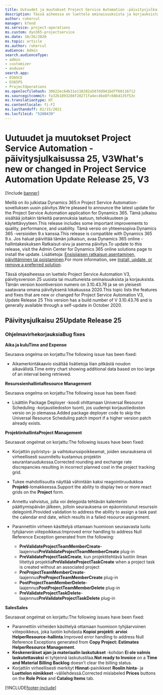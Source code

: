 ```yaml
---
title: Uutuudet ja muutokset Project Service Automation -päivitysjulkaisussa 25, V3
description: Tässä aiheessa on luettelo ominaisuuksista ja korjauksista, jotka ovat käytettävissä Project Service Automation -päivitysjulkaisussa 25, V3.
author: ruhercul
manager: kfend
ms.service: project-operations
ms.custom: dyn365-projectservice
ms.date: 10/26/2020
ms.topic: article
ms.author: ruhercul
audience: Admin
search.audienceType:
- admin
- customizer
- enduser
search.app:
- D365CE
- D365PS
- ProjectOperations
ms.openlocfilehash: 30822ec64b31e110202a587dd941bdff60116712
ms.sourcegitcommit: fa32b1893286f20271fa4ec4be8fc68bd135f53c
ms.translationtype: HT
ms.contentlocale: fi-FI
ms.lasthandoff: 02/15/2021
ms.locfileid: "5280439"
---
```

# <a name="whats-new-or-changed-in-project-service-automation-update-release-25-v3"></a><span data-ttu-id="9bce2-103">Uutuudet ja muutokset Project Service Automation -päivitysjulkaisussa 25, V3</span><span class="sxs-lookup"><span data-stu-id="9bce2-103">What's new or changed in Project Service Automation Update Release 25, V3</span></span>

[!include [banner](../includes/psa-now-project-operations.md)]

<span data-ttu-id="9bce2-104">Meillä on ilo julkistaa Dynamics 365:n Project Service Automation-sovelluksen uusin päivitys.</span><span class="sxs-lookup"><span data-stu-id="9bce2-104">We’re pleased to announce the latest update for the Project Service Automation application for Dynamics 365.</span></span> <span data-ttu-id="9bce2-105">Tämä julkaisu sisältää joitakin tärkeitä parannuksia laatuun, tehokkuuteen ja käytettävyyteen.</span><span class="sxs-lookup"><span data-stu-id="9bce2-105">This release includes some important improvements to quality, performance, and usability.</span></span> <span data-ttu-id="9bce2-106">Tämä versio on yhteensopiva Dynamics 365 -versioiden 9.x kanssa.</span><span class="sxs-lookup"><span data-stu-id="9bce2-106">This release is compatible with Dynamics 365 9.x.</span></span> <span data-ttu-id="9bce2-107">Jos haluat päivittää tämän julkaisun, avaa Dynamics 365 online -hallintakeskuksen Ratkaisut-sivu ja asenna päivitys.</span><span class="sxs-lookup"><span data-stu-id="9bce2-107">To update to this release, visit the Admin Center for Dynamics 365 online solutions page to install the update.</span></span> <span data-ttu-id="9bce2-108">Lisätietoja: [Ensisijaisen ratkaisun asentaminen, päivittäminen tai poistaminen](https://docs.microsoft.com/power-platform/admin/install-remove-preferred-solution).</span><span class="sxs-lookup"><span data-stu-id="9bce2-108">For more information, see [Install, update, or remove a preferred solution](https://docs.microsoft.com/power-platform/admin/install-remove-preferred-solution).</span></span>

<span data-ttu-id="9bce2-109">Tässä ohjeaiheessa on luettelo Project Service Automation V3, päivitysversion 25 uusista tai muuttuneista ominaisuuksista ja korjauksista. Tämän version koontiversion numero on 3.10.43.76 ja se on yleisesti saatavana omana päivityksenä lokakuussa 2020.</span><span class="sxs-lookup"><span data-stu-id="9bce2-109">This topic lists the features and fixes that are new or changed for Project Service Automation V3, Update Release 25 This version has a build number of V 3.10.43.76 and is generally available through a self-update in October 2020.</span></span>

## <a name="update-release-25"></a><span data-ttu-id="9bce2-110">Päivitysjulkaisu 25</span><span class="sxs-lookup"><span data-stu-id="9bce2-110">Update Release 25</span></span>

### <a name="bug-fixes"></a><span data-ttu-id="9bce2-111">Ohjelmavirhekorjauksia</span><span class="sxs-lookup"><span data-stu-id="9bce2-111">Bug fixes</span></span>

<span data-ttu-id="9bce2-112">**Aika ja kulu**</span><span class="sxs-lookup"><span data-stu-id="9bce2-112">**Time and Expense**</span></span>

<span data-ttu-id="9bce2-113">Seuraava ongelma on korjattu:</span><span class="sxs-lookup"><span data-stu-id="9bce2-113">The following issue has been fixed:</span></span>

- <span data-ttu-id="9bce2-114">Aikamerkintäkaavio sisältää lisätietoja liian pitkästä noudon aikavälistä.</span><span class="sxs-lookup"><span data-stu-id="9bce2-114">Time entry chart showing additional data based on too large of an interval being retrieved.</span></span>

<span data-ttu-id="9bce2-115">**Resurssienhallinta**</span><span class="sxs-lookup"><span data-stu-id="9bce2-115">**Resource Management**</span></span>

<span data-ttu-id="9bce2-116">Seuraava ongelma on korjattu:</span><span class="sxs-lookup"><span data-stu-id="9bce2-116">The following issue has been fixed:</span></span>

- <span data-ttu-id="9bce2-117">Lisättiin Package Deployer -koodi ohittamaan Universal Resource Scheduling -korjaustiedoston tuonti, jos uudempi korjaustiedoston versio on jo olemassa.</span><span class="sxs-lookup"><span data-stu-id="9bce2-117">Added package deployer code to skip the Universal Resource Scheduling patch import if a higher version patch already exists.</span></span>

<span data-ttu-id="9bce2-118">**Projektinhallinta**</span><span class="sxs-lookup"><span data-stu-id="9bce2-118">**Project Management**</span></span>

<span data-ttu-id="9bce2-119">Seuraavat ongelmat on korjattu:</span><span class="sxs-lookup"><span data-stu-id="9bce2-119">The following issues have been fixed:</span></span>

- <span data-ttu-id="9bce2-120">Korjattiin pyöristys- ja vaihtokurssipoikkeamat, joiden seurauksena oli virheellisesti suunniteltu kustannus projektin seurantaruudukossa.</span><span class="sxs-lookup"><span data-stu-id="9bce2-120">Corrected rounding and exchange rate discrepancies resulting in incorrect planned cost in the project tracking grid.</span></span>
- <span data-ttu-id="9bce2-121">Tukee mahdollisuutta näyttää vähintään kaksi reagointiruudukkoa **Projekti**-lomakkeessa.</span><span class="sxs-lookup"><span data-stu-id="9bce2-121">Support the ability to display two or more react grids on the **Project** form.</span></span>
- <span data-ttu-id="9bce2-122">Annettu vahvistus, jolla voi delegoida tehtävän kalenteriin päättymispäivän jälkeen, jolloin seurauksena on epäonnistunut resurssin delegointi.</span><span class="sxs-lookup"><span data-stu-id="9bce2-122">Provided validation to address the ability to assign a task past the calendar end date, which results in a failed resource assignment.</span></span>
- <span data-ttu-id="9bce2-123">Parannettiin virheen käsittelyä ottamaan huomioon seuraavasta luotu tyhjäarvon viitepoikkeus:</span><span class="sxs-lookup"><span data-stu-id="9bce2-123">Improved error handling to address Null Reference Exception generated from the following:</span></span>

    - <span data-ttu-id="9bce2-124">**PreValidateProjectTeamMemberCreate**-laajennus</span><span class="sxs-lookup"><span data-stu-id="9bce2-124">**PreValidateProjectTeamMemberCreate** plug-in</span></span>
    - <span data-ttu-id="9bce2-125">**PreValidateProjectTaskCreate**, kun projektitehtävä luotiin ilman liitettyä projektia</span><span class="sxs-lookup"><span data-stu-id="9bce2-125">**PreValidateProjectTaskCreate** when a project task is created without an associated project</span></span>
    - <span data-ttu-id="9bce2-126">**PreProjectTeamMemberCreate**-laajennus</span><span class="sxs-lookup"><span data-stu-id="9bce2-126">**PreProjectTeamMemberCreate** plug-in</span></span>
    - <span data-ttu-id="9bce2-127">**PostProjectTeamMemberDelete**-laajennus</span><span class="sxs-lookup"><span data-stu-id="9bce2-127">**PostProjectTeamMemberDelete** plug-in</span></span>
    - <span data-ttu-id="9bce2-128">**PreValidateProjectTaskDelete**-laajennus</span><span class="sxs-lookup"><span data-stu-id="9bce2-128">**PreValidateProjectTaskDelete** plug-in</span></span>

<span data-ttu-id="9bce2-129">**Sales**</span><span class="sxs-lookup"><span data-stu-id="9bce2-129">**Sales**</span></span>

<span data-ttu-id="9bce2-130">Seuraavat ongelmat on korjattu:</span><span class="sxs-lookup"><span data-stu-id="9bce2-130">The following issues have been fixed:</span></span>

- <span data-ttu-id="9bce2-131">Parannettiin virheiden käsittelyä ottamaan huomioon tyhjäarvoinen viitepoikkeus, joka luotiin kohdasta **Kopioi projekti: arvioi HelperResource-hallinta**.</span><span class="sxs-lookup"><span data-stu-id="9bce2-131">Improved error handling to address Null Reference Exceptions generated from **Copy Project: Estimates HelperResource Management**.</span></span>
- <span data-ttu-id="9bce2-132">**Keskeneräiset ajan ja materiaalin laskutukset** -kohdan **Ei ole valmis laskutettavaksi** ei tyhjennä laskutustilaa.</span><span class="sxs-lookup"><span data-stu-id="9bce2-132">**Not ready to Invoice** on a **Time and Material Billing Backlog** doesn't clear the billing status.</span></span>
- <span data-ttu-id="9bce2-133">Korjattiin virheellisesti merkityt **Hinnat**-painikkeet **Roolin hinta**- ja **Luettelon nimikkeet** -välilehdessä.</span><span class="sxs-lookup"><span data-stu-id="9bce2-133">Corrected mislabeled **Prices** buttons on the **Role Price** and **Catalog Items** tab.</span></span>


[!INCLUDE[footer-include](../includes/footer-banner.md)]